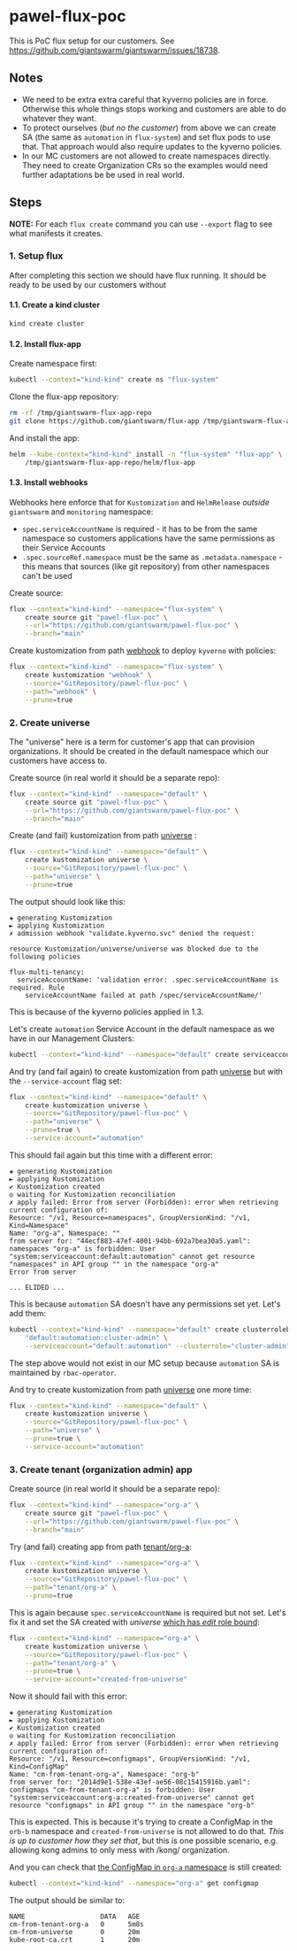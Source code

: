 # pawel-flux-poc

This is PoC flux setup for our customers. See https://github.com/giantswarm/giantswarm/issues/18738.

## Notes
* We need to be extra extra careful that kyverno policies are in force. Otherwise this whole things stops working and customers are able to do whatever they want.
* To protect ourselves (*but no the customer*) from above we can create SA (the same as `automation` in `flux-system`) and set flux pods to use that. That approach would also require updates to the kyverno policies.
* In our MC customers are not allowed to create namespaces directly. They need to create Organization CRs so the examples would need further adaptations be be used in real world.

## Steps
**NOTE:** For each `flux create` command you can use `--export` flag to see what manifests it creates.

### 1. Setup flux
After completing this section we should have flux running. It should be ready to be used by our customers without 

#### 1.1. Create a kind cluster
```bash
kind create cluster
```

#### 1.2. Install flux-app
Create namespace first:
```bash
kubectl --context="kind-kind" create ns "flux-system"
```

Clone the flux-app repository:
```bash
rm -rf /tmp/giantswarm-flux-app-repo
git clone https://github.com/giantswarm/flux-app /tmp/giantswarm-flux-app-repo
```

And install the app:
```bash
helm --kube-context="kind-kind" install -n "flux-system" "flux-app" \
	/tmp/giantswarm-flux-app-repo/helm/flux-app
```

#### 1.3. Install webhooks
Webhooks here enforce that for `Kustomization` and `HelmRelease`  *outside* `giantswarm` and `monitoring` namespace:
* `spec.serviceAccountName` is required - it has to be from the same namespace so customers applications have the same permissions as their Service Accounts
* `.spec.sourceRef.namespace` must be the same as `.metadata.namespace` - this means that sources (like git repository) from other namespaces can't be used

Create source:
```bash
flux --context="kind-kind" --namespace="flux-system" \
	create source git "pawel-flux-poc" \
	--url="https://github.com/giantswarm/pawel-flux-poc" \
	--branch="main"
```

Create kustomization from path [webhook](/webhook) to deploy `kyverno` with policies:
```bash 
flux --context="kind-kind" --namespace="flux-system" \
	create kustomization "webhook" \
	--source="GitRepository/pawel-flux-poc" \
	--path="webhook" \
	--prune=true
```

### 2. Create universe
The "universe" here is a term for customer's app that can provision organizations. It should be created in the default namespace which our customers have access to.

Create source (in real world it should be a separate repo):
```bash
flux --context="kind-kind" --namespace="default" \
	create source git "pawel-flux-poc" \
	--url="https://github.com/giantswarm/pawel-flux-poc" \
	--branch="main"
```

Create (and fail) kustomization from path [universe](/universe) :
```bash
flux --context="kind-kind" --namespace="default" \
	create kustomization universe \
	--source="GitRepository/pawel-flux-poc" \
	--path="universe" \
	--prune=true
```

The output should look like this:
```
✚ generating Kustomization
► applying Kustomization
✗ admission webhook "validate.kyverno.svc" denied the request:

resource Kustomization/universe/universe was blocked due to the following policies

flux-multi-tenancy:
  serviceAccountName: 'validation error: .spec.serviceAccountName is required. Rule
    serviceAccountName failed at path /spec/serviceAccountName/'
```

This is because of the kyverno policies applied in 1.3.

Let's create `automation` Service Account in the default namespace as we have in our Management Clusters:
```bash
kubectl --context="kind-kind" --namespace="default" create serviceaccount "automation"
```

And try (and fail again) to create kustomization from path [universe](/universe) but with the `--service-account` flag set:
```bash 
flux --context="kind-kind" --namespace="default" \
	create kustomization universe \
	--source="GitRepository/pawel-flux-poc" \
	--path="universe" \
	--prune=true \
	--service-account="automation"
```

This should fail again but this time with a different error:
```
✚ generating Kustomization
► applying Kustomization
✔ Kustomization created
◎ waiting for Kustomization reconciliation
✗ apply failed: Error from server (Forbidden): error when retrieving current configuration of:
Resource: "/v1, Resource=namespaces", GroupVersionKind: "/v1, Kind=Namespace"
Name: "org-a", Namespace: ""
from server for: "44ecf883-47ef-4001-94bb-692a7bea30a5.yaml": namespaces "org-a" is forbidden: User "system:serviceaccount:default:automation" cannot get resource "namespaces" in API group "" in the namespace "org-a"
Error from server

... ELIDED ...
```

This is because `automation` SA doesn't have any permissions set yet. Let's add them:
```bash
kubectl --context="kind-kind" --namespace="default" create clusterrolebinding \
	"default:automation:cluster-admin" \
	--serviceaccount="default:automation" --clusterrole="cluster-admin"
```

The step above would not exist in our MC setup because `automation` SA is maintained by `rbac-operator`.

And try to create kustomization from path [universe](/universe) one more time:
```bash 
flux --context="kind-kind" --namespace="default" \
	create kustomization universe \
	--source="GitRepository/pawel-flux-poc" \
	--path="universe" \
	--prune=true \
	--service-account="automation"
```

### 3. Create tenant (organization admin) app
Create source (in real world it should be a separate repo):
```bash
flux --context="kind-kind" --namespace="org-a" \
	create source git "pawel-flux-poc" \
	--url="https://github.com/giantswarm/pawel-flux-poc" \
	--branch="main"
```

Try (and fail) creating app from path [tenant/org-a](/tenant/org-a):
```bash
flux --context="kind-kind" --namespace="org-a" \
	create kustomization universe \
	--source="GitRepository/pawel-flux-poc" \
	--path="tenant/org-a" \
	--prune=true
```

This is again because `spec.serviceAccountName` is required but not set. Let's fix it and set the SA created with _universe_ [which has _edit_ role bound](/universe/orgs-rbac.yaml#L12-L18):
```bash
flux --context="kind-kind" --namespace="org-a" \
	create kustomization universe \
	--source="GitRepository/pawel-flux-poc" \
	--path="tenant/org-a" \
	--prune=true \
	--service-account="created-from-universe"
```

Now it should fail with this error:
```
✚ generating Kustomization
► applying Kustomization
✔ Kustomization created
◎ waiting for Kustomization reconciliation
✗ apply failed: Error from server (Forbidden): error when retrieving current configuration of:
Resource: "/v1, Resource=configmaps", GroupVersionKind: "/v1, Kind=ConfigMap"
Name: "cm-from-tenant-org-a", Namespace: "org-b"
from server for: "2014d9e1-538e-43ef-ae56-08c15415916b.yaml": configmaps "cm-from-tenant-org-a" is forbidden: User "system:serviceaccount:org-a:created-from-universe" cannot get resource "configmaps" in API group "" in the namespace "org-b"
```

This is expected. This is because it's trying to create a ConfigMap in the `orb-b` namespace and `created-from-universe` is not allowed to do that. *This is up to customer how they set that*, but this is one possible scenario, e.g. allowing kong admins to only mess with /kong/ organization.

And you can check that [the ConfigMap in `org-a` namespace](/tenant/org-a/cm.yaml#L1-L6) is still created:
```bash
kubectl --context="kind-kind" --namespace="org-a" get configmap
```

The output should be similar to:
```
NAME                   DATA   AGE
cm-from-tenant-org-a   0      5m8s
cm-from-universe       0      20m
kube-root-ca.crt       1      20m
```
